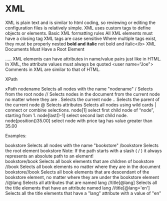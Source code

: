 # XML

XML is plain text and is similar to html coding, so reviewing or editing the configuration files is relatively simple. XML uses custom tags to define objects or elements. Basic XML formatting rules All XML elements must have a closing tag XML tags are case sensitive Where multiple tags exist, they must be properly nested **bold and italic** not bold and italic&lt;/b&gt; XML Documents Must Have a Root Element

 ..... XML elements can have attributes in name/value pairs just like in HTML. In XML, the attribute values must always be quoted &lt;user name=“Joe"&gt; Comments in XML are similar to that of HTML. 

XPath

xPath nodename Selects all nodes with the name "nodename" / Selects from the root node // Selects nodes in the document from the current node no matter where they are . Selects the current node .. Selects the parent of the current node @ Selects attributes Selects all nodes using wild cards \| connect or combine selections. node\[1\] select first child node of “node”, starting from 1. node\[last\(\)-1\] select second last child node. node\[position\(\)35.00\] select node with price tag has value greater than 35.00

Examples:

bookstore Selects all nodes with the name "bookstore" /bookstore Selects the root element bookstore Note: If the path starts with a slash \( / \) it always represents an absolute path to an element!  
bookstore/book Selects all book elements that are children of bookstore //book Selects all book elements no matter where they are in the document bookstore//book Selects all book elements that are descendant of the bookstore element, no matter where they are under the bookstore element //@lang Selects all attributes that are named lang //title\[@lang\] Selects all the title elements that have an attribute named lang //title\[@lang='en'\] Selects all the title elements that have a "lang" attribute with a value of "en"

